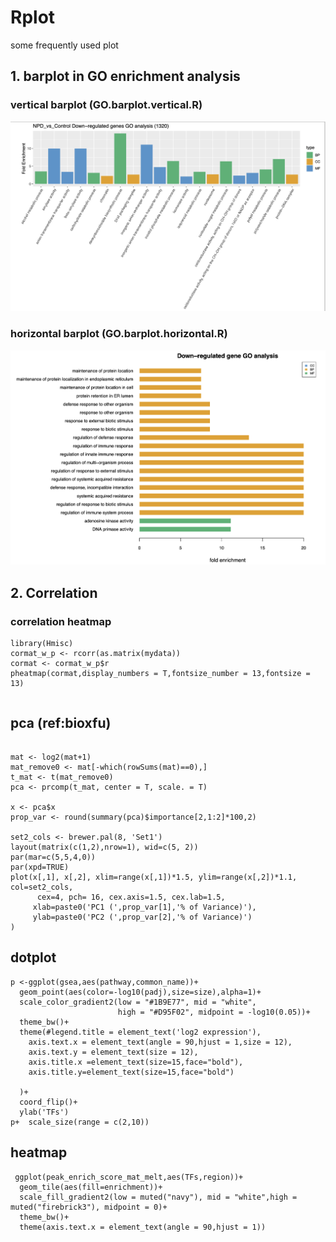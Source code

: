 # Rplot
some frequently used plot 

## 1. barplot in GO enrichment analysis
### vertical barplot (GO.barplot.vertical.R)

![paper](https://github.com/mayupsc/figures_in_ReadMe/blob/master/vertical.png)
### horizontal barplot (GO.barplot.horizontal.R)

![paper](https://github.com/mayupsc/figures_in_ReadMe/blob/master/horizontal.png)



## 2. Correlation

### correlation heatmap

```
library(Hmisc)
cormat_w_p <- rcorr(as.matrix(mydata))
cormat <- cormat_w_p$r
pheatmap(cormat,display_numbers = T,fontsize_number = 13,fontsize = 13)
```

```
```
## pca (ref:bioxfu)
```

mat <- log2(mat+1)
mat_remove0 <- mat[-which(rowSums(mat)==0),]
t_mat <- t(mat_remove0)
pca <- prcomp(t_mat, center = T, scale. = T)

x <- pca$x
prop_var <- round(summary(pca)$importance[2,1:2]*100,2)

set2_cols <- brewer.pal(8, 'Set1')
layout(matrix(c(1,2),nrow=1), wid=c(5, 2))
par(mar=c(5,5,4,0))
par(xpd=TRUE)
plot(x[,1], x[,2], xlim=range(x[,1])*1.5, ylim=range(x[,2])*1.1, col=set2_cols,
      cex=4, pch= 16, cex.axis=1.5, cex.lab=1.5,
     xlab=paste0('PC1 (',prop_var[1],'% of Variance)'),
     ylab=paste0('PC2 (',prop_var[2],'% of Variance)')
)
```
## dotplot
```
p <-ggplot(gsea,aes(pathway,common_name))+
  geom_point(aes(color=-log10(padj),size=size),alpha=1)+
  scale_color_gradient2(low = "#1B9E77", mid = "white",
                        high = "#D95F02", midpoint = -log10(0.05))+
  theme_bw()+
  theme(#legend.title = element_text('log2 expression'),
    axis.text.x = element_text(angle = 90,hjust = 1,size = 12),
    axis.text.y = element_text(size = 12),
    axis.title.x =element_text(size=15,face="bold"), 
    axis.title.y=element_text(size=15,face="bold")
    
  )+
  coord_flip()+
  ylab('TFs')
p+  scale_size(range = c(2,10))
```

## heatmap
```
 ggplot(peak_enrich_score_mat_melt,aes(TFs,region))+
  geom_tile(aes(fill=enrichment))+
  scale_fill_gradient2(low = muted("navy"), mid = "white",high = muted("firebrick3"), midpoint = 0)+
  theme_bw()+
  theme(axis.text.x = element_text(angle = 90,hjust = 1))
```
